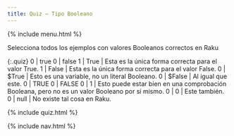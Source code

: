 ```yaml
---
title: Quiz — Tipo Booleano
---
```


{% include menu.html %}

Selecciona todos los ejemplos con valores Booleanos correctos en Raku

{:.quiz}
0 | true
0 | false
1 | True | Esta es la única forma correcta para el valor True.
1 | False | Esta es la única forma correcta para el valor False.
0 | $True | Esto es una variable, no un literal Booleano.
0 | $False | Al igual que este.
0 | TRUE
0 | FALSE
0 | 1 | Esto puede estar bien en una comprobación Booleana, pero no es un valor Booleano por sí mismo.
0 | 0 | Este también.
0 | null | No existe tal cosa en Raku.

{% include quiz.html %}

{% include nav.html %}